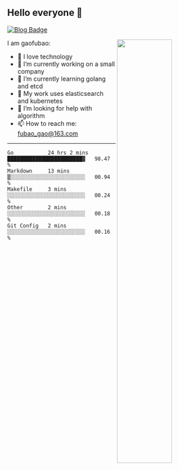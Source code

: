 ## Hello everyone 👋

[![Blog Badge](https://img.shields.io/badge/blog-60k+%20pageview-brightgreen)](https://www.jianshu.com/u/d777ec56a358)

<img align="right" width="50%" src="https://github-readme-stats.vercel.app/api?username=gaofubao&theme=dark">

I am gaofubao:

- 🔭 I love technology
- 🌱 I’m currently working on a small company
- 👯 I’m currently learning golang and etcd
- 💬 My work uses elasticsearch and kubernetes
- 🤔 I’m looking for help with algorithm
- 📫 How to reach me: fubao_gao@163.com

---


<!--START_SECTION:waka-->
```text
Go           24 hrs 2 mins   ████████████████████████▓   98.47 % 
Markdown     13 mins         ▒░░░░░░░░░░░░░░░░░░░░░░░░   00.94 % 
Makefile     3 mins          ░░░░░░░░░░░░░░░░░░░░░░░░░   00.24 % 
Other        2 mins          ░░░░░░░░░░░░░░░░░░░░░░░░░   00.18 % 
Git Config   2 mins          ░░░░░░░░░░░░░░░░░░░░░░░░░   00.16 % 
```
<!--END_SECTION:waka-->
